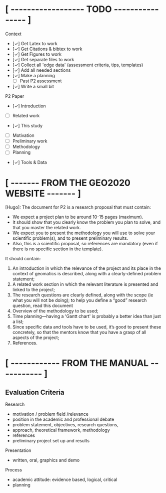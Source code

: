 
# [ ------------------ TODO ---------------- ] #
 
 Context
 - [✓] Get Latex to work 
 - [✓] Get Citations & bibtex to work
 - [✓] Get Figures to work
 - [✓] Get separate files to work
 - [✓] Collect all 'edge data' (assessment criteria, tips, templates)
 - [✓] Add all needed sections
 - [✓] Make a planning
   - [ ] Past P2 assessment
 - [✓] Write a small bit 
 
 P2 Paper
 - [✓] Introduction
 - [ ] Related work
 - [✓] This study
 - [ ] Motivation
 - [ ] Preliminary work
 - [ ] Methodology
 - [ ] Planning
 - [✓] Tools & Data 


# [ ------- FROM THE GEO2020 WEBSITE ------- ] #

[Hugo]: The document for P2 is a research proposal that must contain:
- We expect a project plan to be around 10-15 pages (maximum). 
- It should show that you clearly know the problem you plan to solve, and that you master the related work. 
- We expect you to present the methodology you will use to solve your scientific problem(s), and to present preliminary results. 
- Also, this is a scientific proposal, so references are mandatory (even if there is no specific section in the template).

It should contain: 
  1. An introduction in which the relevance of the project and its place in the context of geomatics is described, along with a clearly-defined problem statement;
  2. A related work section in which the relevant literature is presented and linked to the project;
  3. The research questions are clearly defined, along with the scope (ie what you will not be doing); to help you define a “good” research question, read this document
  4. Overview of the methodology to be used;
  5. Time planning—having a 'Gantt chart' is probably a better idea than just a list;
  6. Since specific data and tools have to be used, it’s good to present these concretely, so that the mentors know that you have a grasp of all aspects of the project;
  7. References.

# [ ------------ FROM THE MANUAL ----------- ] #

## Evaluation Criteria

Research 
- motivation / problem field /relevance 
- position in the academic and professional debate 
- problem statement, objectives, research questions, 
- approach, theoretical framework, methodology 
- references
- preliminary project set up and results

Presentation 
- written, oral, graphics and demo 

Process
- academic attitude: evidence based, logical, critical 
- planning 

